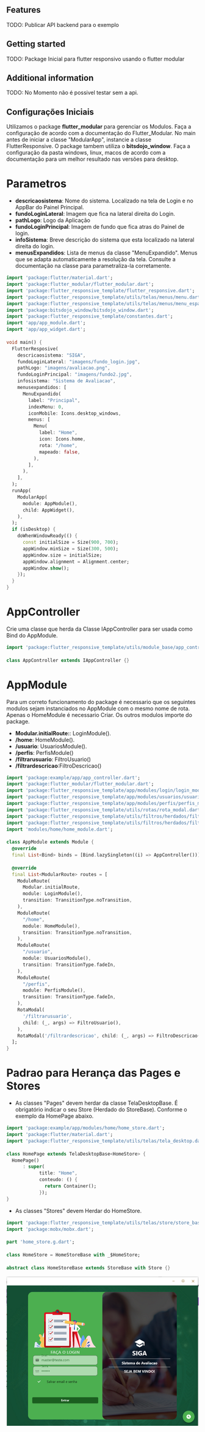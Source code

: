## Features

TODO: Publicar API backend para o exemplo 

## Getting started

TODO: Package Inicial para flutter responsivo usando o flutter modular

## Additional information

TODO: No Momento não é possivel testar sem a api.

## Configurações Iniciais
Utilizamos o package **flutter_modular** para gerenciar os Modulos. Faça a configuração de acordo com a documentação do Flutter_Modular.
No main antes de iniciar  a classe "ModularApp", instancie a classe FlutterResponsive.
O package tambem utiliza o **bitsdojo_window**. Faça a configuração da pasta windows, linux, macos de acordo com a documentação para um melhor resultado nas versões para desktop.
# Parametros
+ **descricaosistema**: Nome do sistema. Localizado na tela de Login e no AppBar do Painel Principal.
+ **fundoLoginLateral**: Imagem que fica na lateral direita do Login.
+ **pathLogo**: Logo da Aplicação
+ **fundoLoginPrincipal**: Imagem de fundo que fica atras do Painel de login.
+ **infoSistema**: Breve descrição do sistema que esta localizado na lateral direita do login.
+ **menusExpandidos**: Lista de menus da classe "MenuExpandido". Menus que se adapta automaticamente a resolução da tela. 
Consulte a documentação na classe para parametraliza-la corretamente.


```dart
import 'package:flutter/material.dart';
import 'package:flutter_modular/flutter_modular.dart';
import 'package:flutter_responsive_template/flutter_responsive.dart';
import 'package:flutter_responsive_template/utils/telas/menus/menu.dart';
import 'package:flutter_responsive_template/utils/telas/menus/menu_espandido.dart';
import 'package:bitsdojo_window/bitsdojo_window.dart';
import 'package:flutter_responsive_template/constantes.dart';
import 'app/app_module.dart';
import 'app/app_widget.dart';

void main() {
  FlutterResposive(
    descricaosistema: "SIGA",
    fundoLoginLateral: "imagens/fundo_login.jpg",
    pathLogo: "imagens/avaliacao.png",
    fundoLoginPrincipal: "imagens/fundo2.jpg",
    infosistema: "Sistema de Avaliacao",
    menusexpandidos: [
      MenuExpandido(
        label: "Principal",
        indexMenu: 0,
        iconMobile: Icons.desktop_windows,
        menus: [
          Menu(
            label: "Home",
            icon: Icons.home,
            rota: "/home",
            mapeado: false,
          ),
        ],
      ),
    ],
  );
  runApp(
    ModularApp(
      module: AppModule(),
      child: AppWidget(),
    ),
  );
  if (isDesktop) {
    doWhenWindowReady(() {
      const initialSize = Size(900, 700);
      appWindow.minSize = Size(300, 500);
      appWindow.size = initialSize;
      appWindow.alignment = Alignment.center;
      appWindow.show();
    });
  }
}

```
# AppController
Crie uma classe que herda da Classe IAppController para ser usada como Bind do AppModule. 

```dart
import 'package:flutter_responsive_template/utils/module_base/app_controller.dart';

class AppController extends IAppController {}
```

# AppModule
Para um correto funcionamento do package é necessario que os seguintes modulos sejam instanciados no AppModule com o mesmo nome de rota.
Apenas o HomeModule é necessario Criar. Os outros modulos importe do package.
+ **Modular.initialRoute:**: LoginModule(). 
+ **/home**: HomeModule(). 
+ **/usuario**: UsuariosModule(). 
+ **/perfis**: PerfisModule()
+ **/filtrarusuario**: FiltroUsuario()
+ **/filtrardescricao**:FiltroDescricao()

```dart
import 'package:example/app/app_controller.dart';
import 'package:flutter_modular/flutter_modular.dart';
import 'package:flutter_responsive_template/app/modules/login/login_module.dart';
import 'package:flutter_responsive_template/app/modules/usuarios/usuarios_module.dart';
import 'package:flutter_responsive_template/app/modules/perfis/perfis_module.dart';
import 'package:flutter_responsive_template/utils/rotas/rota_modal.dart';
import 'package:flutter_responsive_template/utils/filtros/herdados/filtro_usuarios.dart';
import 'package:flutter_responsive_template/utils/filtros/herdados/filtro_descricao.dart';
import 'modules/home/home_module.dart';

class AppModule extends Module {
  @override
  final List<Bind> binds = [Bind.lazySingleton((i) => AppController())];

  @override
  final List<ModularRoute> routes = [
    ModuleRoute(
      Modular.initialRoute,
      module: LoginModule(),
      transition: TransitionType.noTransition,
    ),
    ModuleRoute(
      "/home",
      module: HomeModule(),
      transition: TransitionType.noTransition,
    ),
    ModuleRoute(
      "/usuario",
      module: UsuariosModule(),
      transition: TransitionType.fadeIn,
    ),
    ModuleRoute(
      "/perfis",
      module: PerfisModule(),
      transition: TransitionType.fadeIn,
    ),
    RotaModal(
      '/filtrarusuario',
      child: (_, args) => FiltroUsuario(),
    ),
    RotaModal('/filtrardescricao', child: (_, args) => FiltroDescricao())
  ];
}
```
# Padrao para Herança das Pages e Stores
+ As classes "Pages" devem herdar da classe TelaDesktopBase. É obrigatório indicar o seu Store (Herdado do StoreBase). Conforme o exemplo da HomePage abaixo.

```dart
import 'package:example/app/modules/home/home_store.dart';
import 'package:flutter/material.dart';
import 'package:flutter_responsive_template/utils/telas/tela_desktop.dart';

class HomePage extends TelaDesktopBase<HomeStore> {
  HomePage()
      : super(
            title: "Home",
            conteudo: () {
              return Container();
            });
}
```
+ As classes "Stores" devem  Herdar do HomeStore.

```dart
import 'package:flutter_responsive_template/utils/telas/store/store_base.dart';
import 'package:mobx/mobx.dart';

part 'home_store.g.dart';

class HomeStore = HomeStoreBase with _$HomeStore;

abstract class HomeStoreBase extends StoreBase with Store {}
```

<img src="/assets/img/login.PNG">
